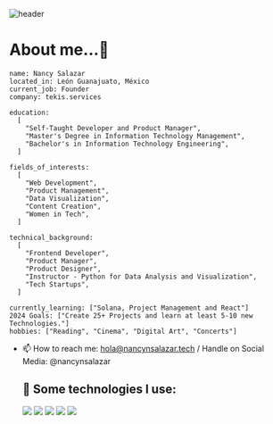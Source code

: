 ![header](https://capsule-render.vercel.app/api?type=waving&color=gradient&height=150&section=header&text=🍭Hello,%20world!🙋🏻‍♀️💻&fontSize=50)

# About me...👋
```
name: Nancy Salazar
located_in: León Guanajuato, México
current_job: Founder
company: tekis.services

education:
  [
    "Self-Taught Developer and Product Manager",
    "Master's Degree in Information Technology Management",
    "Bachelor's in Information Technology Engineering",
  ]

fields_of_interests:
  [
    "Web Development",
    "Product Management",
    "Data Visualization",
    "Content Creation",
    "Women in Tech",
  ]

technical_background:
  [
    "Frontend Developer",
    "Product Manager",
    "Product Designer",
    "Instructor - Python for Data Analysis and Visualization",
    "Tech Startups",
  ]
  
currently_learning: ["Solana, Project Management and React"]
2024 Goals: ["Create 25+ Projects and learn at least 5-10 new Technologies."]
hobbies: ["Reading", "Cinema", "Digital Art", "Concerts"]
```
- 📫 How to reach me: hola@nancynsalazar.tech / Handle on Social Media: @nancynsalazar
  

  ## 🎯 Some technologies I use:
  <img src="https://img.shields.io/badge/HTML5-E34F26?style=for-the-badge&logo=html5&logoColor=white" />
  <img src="https://img.shields.io/badge/CSS3-1572B6?style=for-the-badge&logo=css3&logoColor=white" />
  <img src="https://img.shields.io/badge/JavaScript-323330?style=for-the-badge&logo=javascript&logoColor=F7DF1E" />
  <img src="https://img.shields.io/badge/GitHub-100000?style=for-the-badge&logo=github&logoColor=white" />
   <img src="https://img.shields.io/badge/VSCode-0078D4?style=for-the-badge&logo=visual%20studio%20code&logoColor=white" />
  




